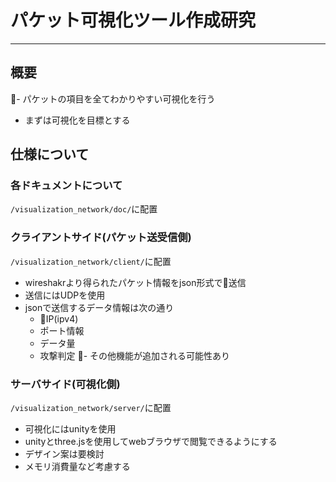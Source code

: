 # パケット可視化ツール作成研究

---

## 概要

- パケットの項目を全てわかりやすい可視化を行う
- まずは可視化を目標とする

## 仕様について

### 各ドキュメントについて

`/visualization_network/doc/`に配置

### クライアントサイド(パケット送受信側)

`/visualization_network/client/`に配置

- wireshakrより得られたパケット情報をjson形式で送信
- 送信にはUDPを使用
- jsonで送信するデータ情報は次の通り
  - IP(ipv4)
  - ポート情報
  - データ量
  - 攻撃判定
- その他機能が追加される可能性あり

### サーバサイド(可視化側)

`/visualization_network/server/`に配置

- 可視化にはunityを使用
- unityとthree.jsを使用してwebブラウザで閲覧できるようにする
- デザイン案は要検討
- メモリ消費量など考慮する
